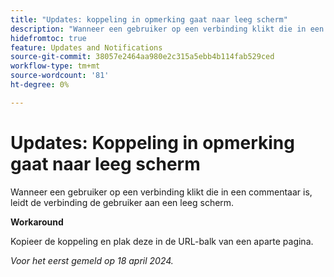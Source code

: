 ```yaml
---
title: "Updates: koppeling in opmerking gaat naar leeg scherm"
description: "Wanneer een gebruiker op een verbinding klikt die in een commentaar is, leidt de verbinding de gebruiker aan een leeg scherm. Er is een oplossing beschikbaar."
hidefromtoc: true
feature: Updates and Notifications
source-git-commit: 38057e2464aa980e2c315a5ebb4b114fab529ced
workflow-type: tm+mt
source-wordcount: '81'
ht-degree: 0%

---
```



# Updates: Koppeling in opmerking gaat naar leeg scherm

Wanneer een gebruiker op een verbinding klikt die in een commentaar is, leidt de verbinding de gebruiker aan een leeg scherm.

**Workaround**

Kopieer de koppeling en plak deze in de URL-balk van een aparte pagina.

_Voor het eerst gemeld op 18 april 2024._


